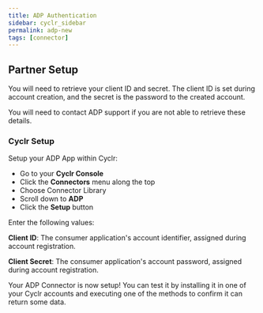 ```yaml
---
title: ADP Authentication
sidebar: cyclr_sidebar
permalink: adp-new
tags: [connector]
---
```


## Partner Setup

You will need to retrieve your client ID and secret. The client ID is set during account creation, and the secret is the password to the created account.

You will need to contact ADP support if you are not able to retrieve these details.

### Cyclr Setup

Setup your ADP App within Cyclr:

*   Go to your **Cyclr Console**
*   Click the **Connectors** menu along the top
*   Choose Connector Library
*   Scroll down to **ADP**
*   Click the **Setup** button

Enter the following values:

**Client ID**: The consumer application's account identifier, assigned during account registration.

**Client Secret**:  The consumer application's account password, assigned during account registration.


Your ADP Connector is now setup! You can test it by installing it in one of your Cyclr accounts and executing one of the methods to confirm it can return some data.
